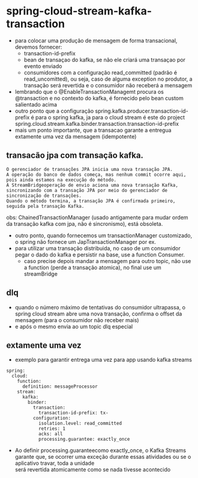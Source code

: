 # spring-cloud-stream-kafka-transaction

- para colocar uma produção de mensagem de forma transacional, devemos fornecer:
  - transaction-id-prefix 
  - bean de transaçao do kafka, se não ele criará uma transaçao por evento enviado
  - consumidores com a configuração read_committed (padrão é read_uncomitted), ou seja, caso de alguma exception no produtor, a transação será revertida e o consumidor não receberá a mensagem
- lembrando que o @EnableTransactionManagemt procura os @transaction e no contexto do kafka, é fornecido pelo bean custom salientado acima
- outro ponto que a configuração spring.kafka.producer.transaction-id-prefix é para o spring kafka, ja para o cloud stream é este do project spring.cloud.stream.kafka.binder.transaction.transaction-id-prefix
- mais um ponto importante, que a transacao garante a entregua extamente uma vez da mensagem (idempotente)

## transacão jpa com transação kafka.
```
O gerenciador de transações JPA inicia uma nova transação JPA.
A operação do banco de dados começa, mas nenhum commit ocorre aqui, pois ainda estamos na execução do método.
A StreamBridgeoperação de envio aciona uma nova transação Kafka, sincronizando com a transação JPA por meio do gerenciador de sincronização de transações.
Quando o método termina, a transação JPA é confirmada primeiro, seguida pela transação Kafka.
```
obs:  ChainedTransactionManager (usado antigamente para mudar ordem  da transação kafka com jpa, não é sincronismo), está obsoleta.
- outro ponto, quando fornecemos um transactionManager customizado, o spring não fornece um JapTransactionManager por ex.
- para utilizar uma transação distribuida, no caso de um consumidor pegar o dado do kafka e persistir na base, use a function Consumer.
  - caso precise depois mandar a mensagem para outro topic, não use a function (perde a transação atomica), no final use um streamBridge 


## dlq
- quando o número máximo de tentativas do consumidor ultrapassa, o spring cloud stream abre uma nova transação, confirma o offset da mensagem (para o consumidor não receber mais)
- e após o mesmo envia ao um topic dlq especial

## extamente uma vez
- exemplo para garantir entrega uma vez para app usando kafka streams
```
spring:
  cloud:
    function:
      definition: messageProcessor
    stream:
      kafka:
        binder:
          transaction:
            transaction-id-prefix: tx-
          configuration:
            isolation.level: read_committed
            retries: 1
            acks: all
            processing.guarantee: exactly_once
```
- Ao definir processing.guaranteecomo exactly_once, o Kafka Streams garante que, se ocorrer uma exceção durante essas atividades ou se o aplicativo travar, toda a unidade  
  será revertida atomicamente como se nada tivesse acontecido
